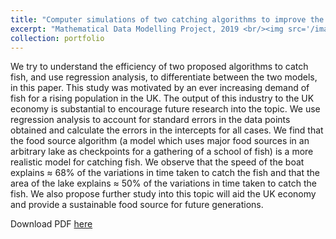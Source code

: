 ```yaml
---
title: "Computer simulations of two catching algorithms to improve the efficiency of catching fish"
excerpt: "Mathematical Data Modelling Project, 2019 <br/><img src='/images/mdm1_3.png'>"
collection: portfolio
---
```


We try to understand the efficiency of two proposed algorithms to catch fish, and use regression analysis, to differentiate 
between the two models, in this paper. This study was motivated by an ever increasing demand of fish for a rising population 
in the UK. The output of this industry to the UK economy is substantial to encourage future research into the topic. We use 
regression analysis to account for standard errors in the data points obtained and calculate the errors in the intercepts for 
all cases. We find that the food source algorithm (a model which uses major food sources in an arbitrary lake as checkpoints for 
a gathering of a school of fish) is a more realistic model for catching fish. We observe that the speed of the boat explains ≈ 68% 
of the variations in time taken to catch the fish and that the area of the lake explains ≈ 50% of the variations in time taken to 
catch the fish. We also propose further study into this topic will aid the UK economy and provide a sustainable food source for 
future generations.

Download PDF [here](http://vedang-joshi.github.io/files/mdm1_3.pdf)
